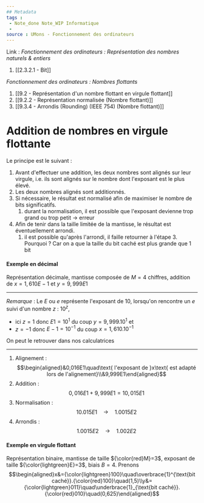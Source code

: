 ```yaml
---
## Metadata
tags : 
 - Note_done Note_WIP Informatique
 - 
source : UMons - Fonctionnement des ordinateurs
---
```


Link :
_Fonctionnement des ordinateurs : Représentation des nombres naturels & entiers_
1. [[2.3.2.1 - Bit]]

_Fonctionnement des ordinateurs : Nombres flottants_
1. [[9.2 - Représentation d'un nombre flottant en virgule flottant]]
2. [[9.2.2 - Représentation normalisée (Nombre flottant)]]
3. [[9.3.4 - Arrondis (Rounding) (IEEE 754) (Nombre flottant)]]

# Addition de nombres en virgule flottante
Le principe est le suivant :
1. Avant d'effectuer une addition, les deux nombres sont alignés sur leur virgule, i.e. ils sont alignés sur le nombre dont l'exposant est le plus élevé. 
2. Les deux nombres alignés sont additionnés. 
3. Si nécessaire, le résultat est normalisé afin de maximiser le nombre de bits significatifs. 
	1. durant la normalisation, il est possible que l'exposant devienne trop grand ou trop petit → erreur 
4. Afin de tenir dans la taille limitée de la mantisse, le résultat est éventuellement arrondi. 
	1. il est possible qu'après l'arrondi, il faille retourner à l'étape 3. Pourquoi ? Car on a que la taille du bit caché est plus grande que 1 bit

#### Exemple en décimal
Représentation décimale, mantisse composée de $M=4$ chiffres, addition de $x = 1,610E-1$ et $y = 9,999E1$ 

---
_Remarque_ :
Le $E$ ou $e$ représente l'exposant de 10, lorsqu'on rencontre un $e$ suivi d'un nombre $z$ : $10^z$, 
- ici $z=1$ donc $E1=10^1$ du coup $y=9,999.10^1$ et 
- $z=-1$ donc $E-1=10^{-1}$ du coup $x=1,610.10^{-1}$

On peut le retrouver dans nos calculatrices

---

1. Alignement : $$\begin{aligned}&0,016E1\quad\text{ l'exposant de }x\text{ est adapté lors de l'alignement}\\&9,999E1\end{aligned}$$
2. Addition : $$0,016E1+9,999E1=10,015E1$$
3. Normalisation : $$10.015E1\quad→\quad1.0015E2$$
4. Arrondis : $$1.0015E2\quad→\quad1.002E2$$

#### Exemple en virgule flottant
Représentation binaire, mantisse de taille ${\color{red}M}=3$, exposant de taille ${\color{lightgreen}E}=3$, biais $B=4$. 
Prenons $$\begin{aligned}x&={\color{lightgreen}100}\quad\overbrace{1}^{\text{bit caché}}.{\color{red}100}\quad(1,5)\\y&={\color{lightgreen}011}\quad\underbrace{1}_{\text{bit caché}}.{\color{red}010}\quad(0,625)\end{aligned}$$
